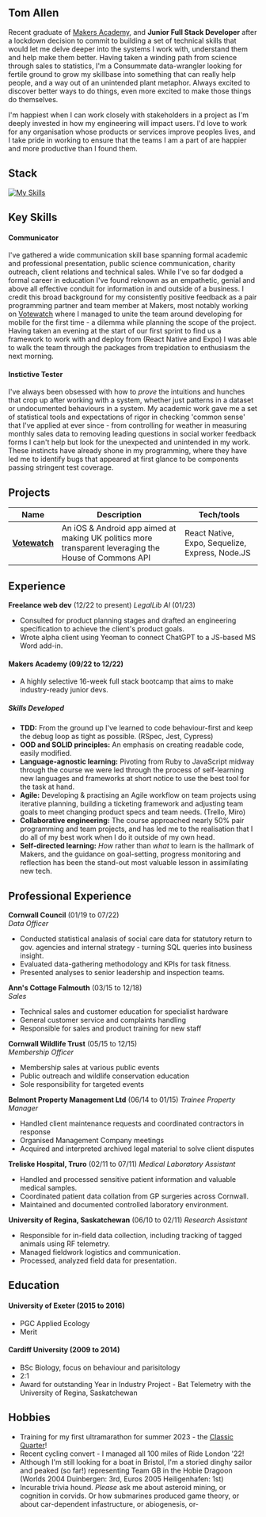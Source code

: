 ## Tom Allen

Recent graduate of [Makers Academy](https://makers.tech/about-us/), and **Junior Full Stack Developer** after a lockdown decision to commit to building a set of technical skills that would let me delve deeper into the systems I work with, understand them and help make them better. Having taken a winding path from science through sales to statistics, I'm a Consummate data-wrangler looking for fertile ground to grow my skillbase into something that can really help people, and a way out of an unintended plant metaphor. Always excited to discover better ways to do things, even more excited to make those things do themselves.

I'm happiest when I can work closely with stakeholders in a project as I'm deeply invested in how my engineering will impact users. I'd love to work for any organisation whose products or services improve peoples lives, and I take pride in working to ensure that the teams I am a part of are happier and more productive than I found them.

## Stack

[![My Skills](https://skillicons.dev/icons?i=css,docker,express,firebase,heroku,html,js,jest,mongodb,nodejs,postgres,rails,react,ruby,sequelize)](https://skillicons.dev)

## Key Skills

#### Communicator

I've gathered a wide communication skill base spanning formal academic and professional presentation, public science communication, charity outreach, client relations and technical sales. While I've so far dodged a formal career in education I've found reknown as an empathetic, genial and above all effective conduit for information in and outside of a business.
I credit this broad background for my consistently positive feedback as a pair programming partner and team member at Makers, most notably working on [Votewatch](https://www.youtube.com/watch?v=jNPUt79UpsA&t=134s) where I managed to unite the team around developing for mobile for the first time - a dilemma while planning the scope of the project. Having taken an evening at the start of our first sprint to find us a framework to work with and deploy from (React Native and Expo) I was able to walk the team through the packages from trepidation to enthusiasm the next morning.

#### Instictive Tester

I've always been obsessed with how to *prove* the intuitions and hunches that crop up after working with a system, whether just patterns in a dataset or undocumented behaviours in a system. My academic work gave me a set of statistical tools and expectations of rigor in checking 'common sense' that I've applied at ever since - from controlling for weather in measuring monthly sales data to removing leading questions in social worker feedback forms I can't help but look for the unexpected and unintended in my work.
These instincts have already shone in my programming, where they have led me to identify bugs that appeared at first glance to be components passing stringent test coverage.

## Projects

| Name                         | Description       | Tech/tools        |
| ---------------------------- | ----------------- | ----------------- |
| [**Votewatch**](https://github.com/tomallens/votewatch)| An iOS & Android app aimed at making UK politics more transparent leveraging the House of Commons API | React Native, Expo, Sequelize, Express, Node.JS |

## Experience

**Freelance web dev** (12/22 to present)
_LegalLib AI_ (01/23)

- Consulted for product planning stages and drafted an engineering specification to achieve the client's product goals.
- Wrote alpha client using Yeoman to connect ChatGPT to a JS-based MS Word add-in. 

#### Makers Academy (09/22 to 12/22)
- A highly selective 16-week full stack bootcamp that aims to make industry-ready junior devs.

##### Skills Developed

- **TDD:** From the ground up I've learned to code behaviour-first and keep the debug loop as tight as possible. (RSpec, Jest, Cypress)
- **OOD and SOLID principles:** An emphasis on creating readable code, easily modified.
- **Language-agnostic learning:** Pivoting from Ruby to JavaScript midway through the course we were led through the process of self-learning new languages and frameworks at short notice to use the best tool for the task at hand.
- **Agile:** Developing & practising an Agile workflow on team projects using iterative planning, building a ticketing framework and adjusting team goals to meet changing product specs and team needs. (Trello, Miro)
- **Collaborative engineering:** The course approached nearly 50% pair programming and team projects, and has led me to the realisation that I do all of my best work when I do it outside of my own head.
- **Self-directed learning:** *How* rather than *what* to learn is the hallmark of Makers, and the guidance on goal-setting, progress monitoring and reflection has been the stand-out most valuable lesson in assimilating new tech.

## Professional Experience

**Cornwall Council** (01/19 to 07/22)  
_Data Officer_

- Conducted statistical analasis of social care data for statutory return to gov. agencies and internal strategy - turning SQL queries into business insight.
- Evaluated data-gathering methodology and KPIs for task fitness.
- Presented analyses to senior leadership and inspection teams.

**Ann's Cottage Falmouth** (03/15 to 12/18)  
_Sales_

- Technical sales and customer education for specialist hardware
- General customer service and complaints handling
- Responsible for sales and product training for new staff

**Cornwall Wildlife Trust** (05/15 to 12/15)  
_Membership Officer_

- Membership sales at various public events
- Public outreach and wildlife conservation education
- Sole responsibility for targeted events

**Belmont Property Management Ltd** (06/14 to 01/15)
_Trainee Property Manager_

- Handled client maintenance requests and coordinated contractors in response
- Organised Management Company meetings 
- Acquired and interpreted archived legal material to solve client disputes

**Treliske Hospital, Truro** (02/11 to 07/11)
_Medical Laboratory Assistant_

- Handled and processed sensitive patient information and valuable medical samples.
- Coordinated patient data collation from GP surgeries across Cornwall.
- Maintained and documented controlled laboratory environment.

**University of Regina, Saskatchewan** (06/10 to 02/11)
_Research Assistant_

- Responsible for in-field data collection, including tracking of tagged animals using RF telemetry.
- Managed fieldwork logistics and communication.
- Processed, analyzed field data for presentation.

## Education

#### University of Exeter (2015 to 2016)

- PGC Applied Ecology
- Merit

#### Cardiff University (2009 to 2014)

- BSc Biology, focus on behaviour and parisitology
- 2:1
- Award for outstanding Year in Industry Project - Bat Telemetry with the University of Regina, Saskatchewan

## Hobbies
- Training for my first ultramarathon for summer 2023 - the [Classic Quarter](https://www.endurancelife.com/classic-quarter)!
- Recent cycling convert - I managed all 100 miles of Ride London '22!
- Although I'm still looking for a boat in Bristol, I'm a storied dinghy sailor and peaked (so far!) representing Team GB in the Hobie Dragoon (Worlds 2004 Duinbergen: 3rd, Euros 2005 Heiligenhafen: 1st)
- Incurable trivia hound. _Please_ ask me about asteroid mining, or cognition in corvids. Or how submarines produced game theory, or about car-dependent infastructure, or abiogenesis, or-
